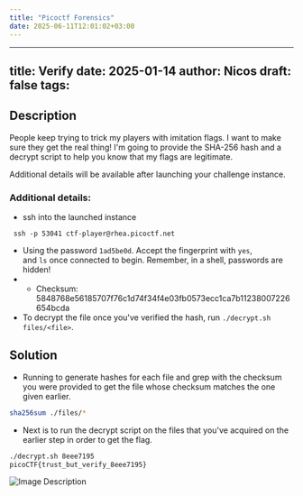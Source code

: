 ```yaml
---
title: "Picoctf Forensics"
date: 2025-06-11T12:01:02+03:00
---
```

---
title: Verify
date: 2025-01-14
author: Nicos
draft: false
tags: 
---
## Description

People keep trying to trick my players with imitation flags. I want to make sure they get the real thing! I'm going to provide the SHA-256 hash and a decrypt script to help you know that my flags are legitimate.

Additional details will be available after launching your challenge instance.

### Additional details:
- ssh into the launched instance
```ssh
 ssh -p 53041 ctf-player@rhea.picoctf.net
```

-  Using the password `1ad5be0d`. Accept the fingerprint with `yes`, and `ls` once connected to begin. Remember, in a shell, passwords are hidden!
- - Checksum: 5848768e56185707f76c1d74f34f4e03fb0573ecc1ca7b11238007226654bcda
- To decrypt the file once you've verified the hash, run `./decrypt.sh files/<file>`.

## Solution

- Running to generate hashes for each file and grep with the checksum you were provided to get the file whose checksum matches the one given earlier.
```bash
sha256sum ./files/*
```

- Next is to run the decrypt script on the files that you've acquired on the earlier step in order to get the flag.
```bash
./decrypt.sh 8eee7195
picoCTF{trust_but_verify_8eee7195}
```

![Image Description](/images/Screenshot%202025-01-14%20210514.png)
